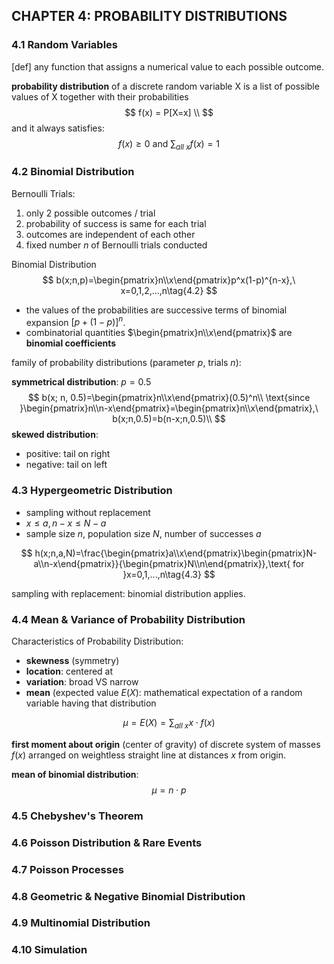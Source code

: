 ## CHAPTER 4: PROBABILITY DISTRIBUTIONS

### 4.1 Random Variables

[def] any function that assigns a numerical value to each possible outcome.

**probability distribution** of a discrete random variable X is a list of possible values of X together with their probabilities
$$
f(x) = P[X=x] \\
$$
and it always satisfies:
$$
f(x) \geq 0 \text{ and }\sum_{all\ x} f(x)=1
$$

### 4.2 Binomial Distribution

Bernoulli Trials:

1. only 2 possible outcomes / trial
2. probability of success is same for each trial
3. outcomes are independent of each other
4. fixed number $n$ of Bernoulli trials conducted

Binomial Distribution
$$
b(x;n,p)=\begin{pmatrix}n\\x\end{pmatrix}p^x(1-p)^{n-x},\ x=0,1,2,...,n\tag{4.2}
$$

- the values of the probabilities are successive terms of binomial expansion $[p+(1-p)]^n$.
- combinatorial quantities $\begin{pmatrix}n\\x\end{pmatrix}$ are **binomial coefficients**

family of probability distributions (parameter $p$, trials $n$):

**symmetrical distribution**: $p=0.5$
$$
b(x; n, 0.5)=\begin{pmatrix}n\\x\end{pmatrix}(0.5)^n\\
\text{since }\begin{pmatrix}n\\n-x\end{pmatrix}=\begin{pmatrix}n\\x\end{pmatrix},\ b(x;n,0.5)=b(n-x;n,0.5)\\
$$
**skewed distribution**:

- positive: tail on right
- negative: tail on left

### 4.3 Hypergeometric Distribution

- sampling without replacement
- $x\leq a, n-x\leq N-a$ 
- sample size $n$, population size $N$, number of successes $a$ 

$$
h(x;n,a,N)=\frac{\begin{pmatrix}a\\x\end{pmatrix}\begin{pmatrix}N-a\\n-x\end{pmatrix}}{\begin{pmatrix}N\\n\end{pmatrix}},\text{ for }x=0,1,...,n\tag{4.3}
$$

sampling with replacement: binomial distribution applies.

### 4.4 Mean & Variance of Probability Distribution

Characteristics of Probability Distribution:

- **skewness** (symmetry)
- **location**: centered at
- **variation**: broad VS narrow
- **mean** (expected value $E(X)$: mathematical expectation of a random variable having that distribution

$$
\mu=E(X)=\sum_{all\ x}x\cdot f(x)\tag{4.4}
$$

**first moment about origin** (center of gravity) of discrete system of masses $f(x)$ arranged on weightless straight line at distances $x$ from origin.

**mean of binomial distribution**:
$$
\mu=n\cdot p
$$


### 4.5 Chebyshev's Theorem

### 4.6 Poisson Distribution & Rare Events

### 4.7 Poisson Processes

### 4.8 Geometric & Negative Binomial Distribution

### 4.9 Multinomial Distribution

### 4.10 Simulation